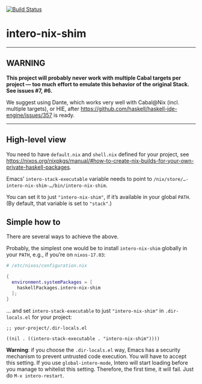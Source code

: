 [![Build Status](https://travis-ci.org/michalrus/intero-nix-shim.svg?branch=master)](https://travis-ci.org/michalrus/intero-nix-shim)

# intero-nix-shim

----

## WARNING

**This project will probably never work with multiple Cabal targets per project — too much effort to emulate this behavior of the original Stack. See issues #7, #6.**

We suggest using Dante, which works very well with Cabal@Nix (incl. multiple targets), or HIE, after https://github.com/haskell/haskell-ide-engine/issues/357 is ready.

----

## High-level view

You need to have `default.nix` and `shell.nix` defined for your project, see https://nixos.org/nixpkgs/manual/#how-to-create-nix-builds-for-your-own-private-haskell-packages.

Emacs’ `intero-stack-executable` variable needs to point to `/nix/store/…-intero-nix-shim-…/bin/intero-nix-shim`.

You can set it to just `"intero-nix-shim"`, if it’s available in your global `PATH`. (By default, that variable is set to `"stack"`.)

## Simple how to

There are several ways to achieve the above.

Probably, the simplest one would be to install `intero-nix-shim` globally in your `PATH`, e.g., if you’re on `nixos-17.03`:

```nix
# /etc/nixos/configuration.nix

{
  environment.systemPackages = [
    haskellPackages.intero-nix-shim
  ];
}
```

… and set `intero-stack-executable` to just `"intero-nix-shim"` in `.dir-locals.el` for your project:

```elisp
;; your-project/.dir-locals.el

((nil . ((intero-stack-executable . "intero-nix-shim"))))
```

**Warning**: if you choose the `.dir-locals.el` way, Emacs has a security mechanism to prevent untrusted code execution. You will have to accept this setting. If you use `global-intero-mode`, Intero will start loading before you manage to whitelist this setting. Therefore, the first time, it will fail. Just do `M-x intero-restart`.

